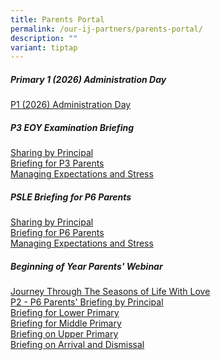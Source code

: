 ```yaml
---
title: Parents Portal
permalink: /our-ij-partners/parents-portal/
description: ""
variant: tiptap
---
```

<h5><strong>Primary 1 (2026) Administration Day</strong></h5>
<p><a href="/files/2026_P1_Admin_Day_Annex_A.pdf" rel="noopener nofollow" target="_blank">P1 (2026) Administration Day</a>
</p>
<h5><strong>P3 EOY Examination Briefing</strong></h5>
<p><a href="/files/CHIJ_KCP_2025_P3_Assessment_Briefing.pdf" rel="noopener nofollow" target="_blank">Sharing by Principal</a>
<br><a href="/files/P3_End_of_Year_Examination_Admin___Logistics__Mrs_Tracey_Hoa_.pdf" rel="noopener nofollow" target="_blank">Briefing for P3 Parents</a>
<br><a href="/files/Stress_Not__Manage_Well_v2_2.pdf" rel="noopener nofollow" target="_blank">Managing Expectations and Stress</a>
</p>
<h5><strong>PSLE Briefing for P6 Parents</strong></h5>
<p><a href="/files/SHARING_BY_PRINCIPAL_P6_Parents_Briefing.pdf" rel="noopener nofollow" target="_blank">Sharing by Principal</a>
<br><a href="/files/BRIEFING_FOR_P6_PARENTS_YH_SLIDES.pdf" rel="noopener nofollow" target="_blank">Briefing for P6 Parents</a>
<br><a href="/files/Sharing_with_P6_Parents___Managing_Expectations_and_Stress.pdf" rel="noopener nofollow" target="_blank">Managing Expectations and Stress</a>
</p>
<p></p>
<h5><strong>Beginning of Year Parents' Webinar</strong></h5>
<p><a href="/files/BOY Webinar 2025/Journey_Through_The_Seasons_of_Life_With_Love_2025.pdf" rel="noopener nofollow" target="_blank">Journey Through The Seasons of Life With Love</a>
<br><a href="/files/BOY Webinar 2025/P2___P6_Principal_Parents_Briefing_2025_compressed__2_.pdf" rel="noopener nofollow" target="_blank">P2 - P6 Parents' Briefing by Principal</a>
<br><a href="/files/BOY Webinar 2025/P2_BOY_YH_Briefing_for_Parents_2025.pdf" rel="noopener nofollow" target="_blank">Briefing for Lower Primary</a>
<br><a href="/files/BOY Webinar 2025/P3___P4_BOY_YH_Briefing_for_Parents_2025.pdf" rel="noopener nofollow" target="_blank">Briefing for Middle Primary</a>
<br><a href="/files/BOY Webinar 2025/P5___P6_BOY_YH_Briefing_for_Parents_2025.pdf" rel="noopener nofollow" target="_blank">Briefing on Upper Primary</a>
<br><a href="/files/BOY Webinar 2025/P1___P6_Arrival___Dismissal_Brief_2025.pdf" rel="noopener nofollow" target="_blank">Briefing on Arrival and Dismissal</a>
</p>
<h5></h5>
<h4></h4>
<h4></h4>
<p></p>